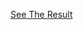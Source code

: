 [See The Result](https://denishromenko.gitbooks.io/codeacademy_doc/content/html_css_projects/broadway.html)

